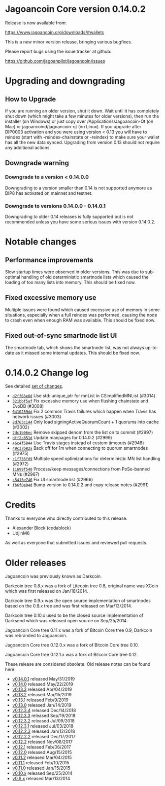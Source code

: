 Jagoancoin Core version 0.14.0.2
==========================

Release is now available from:

  <https://www.jagoancoin.org/downloads/#wallets>

This is a new minor version release, bringing various bugfixes.

Please report bugs using the issue tracker at github:

  <https://github.com/jagoanpilot/jagoancoin/issues>


Upgrading and downgrading
=========================

How to Upgrade
--------------

If you are running an older version, shut it down. Wait until it has completely
shut down (which might take a few minutes for older versions), then run the
installer (on Windows) or just copy over /Applications/Jagoancoin-Qt (on Mac) or
jagoancoind/jagoancoin-qt (on Linux). If you upgrade after DIP0003 activation and you were
using version < 0.13 you will have to reindex (start with -reindex-chainstate
or -reindex) to make sure your wallet has all the new data synced. Upgrading from
version 0.13 should not require any additional actions.

Downgrade warning
-----------------

### Downgrade to a version < 0.14.0.0

Downgrading to a version smaller than 0.14 is not supported anymore as DIP8 has
activated on mainnet and testnet.

### Downgrade to versions 0.14.0.0 - 0.14.0.1

Downgrading to older 0.14 releases is fully supported but is not
recommended unless you have some serious issues with version 0.14.0.2.

Notable changes
===============

Performance improvements
------------------------
Slow startup times were observed in older versions. This was due to sub-optimal handling of old
deterministic smartnode lists which caused the loading of too many lists into memory. This should be
fixed now.

Fixed excessive memory use
--------------------------
Multiple issues were found which caused excessive use of memory in some situations, especially when
a full reindex was performed, causing the node to crash even when enough RAM was available. This should
be fixed now.

Fixed out-of-sync smartnode list UI
------------------------------------
The smartnode tab, which shows the smartnode list, was not always up-to-date as it missed some internal
updates. This should be fixed now.

0.14.0.2 Change log
===================

See detailed [set of changes](https://github.com/jagoanpilot/jagoancoin/compare/v0.14.0.1...jagoancoin:v0.14.0.2).

- [`d2ff63e8d`](https://github.com/jagoanpilot/jagoancoin/commit/d2ff63e8d) Use std::unique_ptr for mnList in CSimplifiedMNList (#3014)
- [`321bbf5af`](https://github.com/jagoanpilot/jagoancoin/commit/321bbf5af) Fix excessive memory use when flushing chainstate and EvoDB (#3008)
- [`0410259dd`](https://github.com/jagoanpilot/jagoancoin/commit/0410259dd) Fix 2 common Travis failures which happen when Travis has network issues (#3003)
- [`8d763c144`](https://github.com/jagoanpilot/jagoancoin/commit/8d763c144) Only load signingActiveQuorumCount + 1 quorums into cache (#3002)
- [`2dc1b06ec`](https://github.com/jagoanpilot/jagoancoin/commit/2dc1b06ec) Remove skipped denom from the list on tx commit (#2997)
- [`dff2c851d`](https://github.com/jagoanpilot/jagoancoin/commit/dff2c851d) Update manpages for 0.14.0.2 (#2999)
- [`46c4f5844`](https://github.com/jagoanpilot/jagoancoin/commit/46c4f5844) Use Travis stages instead of custom timeouts (#2948)
- [`49c37b82a`](https://github.com/jagoanpilot/jagoancoin/commit/49c37b82a) Back off for 1m when connecting to quorum smartnodes (#2975)
- [`c1f756fd9`](https://github.com/jagoanpilot/jagoancoin/commit/c1f756fd9) Multiple speed optimizations for deterministic MN list handling (#2972)
- [`11699f540`](https://github.com/jagoanpilot/jagoancoin/commit/11699f540) Process/keep messages/connections from PoSe-banned MNs (#2967)
- [`c5415e746`](https://github.com/jagoanpilot/jagoancoin/commit/c5415e746) Fix UI smartnode list (#2966)
- [`fb6f0e04d`](https://github.com/jagoanpilot/jagoancoin/commit/fb6f0e04d) Bump version to 0.14.0.2 and copy release notes (#2991)

Credits
=======

Thanks to everyone who directly contributed to this release:

- Alexander Block (codablock)
- UdjinM6

As well as everyone that submitted issues and reviewed pull requests.

Older releases
==============

Jagoancoin was previously known as Darkcoin.

Darkcoin tree 0.8.x was a fork of Litecoin tree 0.8, original name was XCoin
which was first released on Jan/18/2014.

Darkcoin tree 0.9.x was the open source implementation of smartnodes based on
the 0.8.x tree and was first released on Mar/13/2014.

Darkcoin tree 0.10.x used to be the closed source implementation of Darksend
which was released open source on Sep/25/2014.

Jagoancoin Core tree 0.11.x was a fork of Bitcoin Core tree 0.9,
Darkcoin was rebranded to Jagoancoin.

Jagoancoin Core tree 0.12.0.x was a fork of Bitcoin Core tree 0.10.

Jagoancoin Core tree 0.12.1.x was a fork of Bitcoin Core tree 0.12.

These release are considered obsolete. Old release notes can be found here:

- [v0.14.0.1](https://github.com/jagoanpilot/jagoancoin/blob/master/doc/release-notes/jagoancoin/release-notes-0.14.0.1.md) released May/31/2019
- [v0.14.0](https://github.com/jagoanpilot/jagoancoin/blob/master/doc/release-notes/jagoancoin/release-notes-0.14.0.md) released May/22/2019
- [v0.13.3](https://github.com/jagoanpilot/jagoancoin/blob/master/doc/release-notes/jagoancoin/release-notes-0.13.3.md) released Apr/04/2019
- [v0.13.2](https://github.com/jagoanpilot/jagoancoin/blob/master/doc/release-notes/jagoancoin/release-notes-0.13.2.md) released Mar/15/2019
- [v0.13.1](https://github.com/jagoanpilot/jagoancoin/blob/master/doc/release-notes/jagoancoin/release-notes-0.13.1.md) released Feb/9/2019
- [v0.13.0](https://github.com/jagoanpilot/jagoancoin/blob/master/doc/release-notes/jagoancoin/release-notes-0.13.0.md) released Jan/14/2019
- [v0.12.3.4](https://github.com/jagoanpilot/jagoancoin/blob/master/doc/release-notes/jagoancoin/release-notes-0.12.3.4.md) released Dec/14/2018
- [v0.12.3.3](https://github.com/jagoanpilot/jagoancoin/blob/master/doc/release-notes/jagoancoin/release-notes-0.12.3.3.md) released Sep/19/2018
- [v0.12.3.2](https://github.com/jagoanpilot/jagoancoin/blob/master/doc/release-notes/jagoancoin/release-notes-0.12.3.2.md) released Jul/09/2018
- [v0.12.3.1](https://github.com/jagoanpilot/jagoancoin/blob/master/doc/release-notes/jagoancoin/release-notes-0.12.3.1.md) released Jul/03/2018
- [v0.12.2.3](https://github.com/jagoanpilot/jagoancoin/blob/master/doc/release-notes/jagoancoin/release-notes-0.12.2.3.md) released Jan/12/2018
- [v0.12.2.2](https://github.com/jagoanpilot/jagoancoin/blob/master/doc/release-notes/jagoancoin/release-notes-0.12.2.2.md) released Dec/17/2017
- [v0.12.2](https://github.com/jagoanpilot/jagoancoin/blob/master/doc/release-notes/jagoancoin/release-notes-0.12.2.md) released Nov/08/2017
- [v0.12.1](https://github.com/jagoanpilot/jagoancoin/blob/master/doc/release-notes/jagoancoin/release-notes-0.12.1.md) released Feb/06/2017
- [v0.12.0](https://github.com/jagoanpilot/jagoancoin/blob/master/doc/release-notes/jagoancoin/release-notes-0.12.0.md) released Aug/15/2015
- [v0.11.2](https://github.com/jagoanpilot/jagoancoin/blob/master/doc/release-notes/jagoancoin/release-notes-0.11.2.md) released Mar/04/2015
- [v0.11.1](https://github.com/jagoanpilot/jagoancoin/blob/master/doc/release-notes/jagoancoin/release-notes-0.11.1.md) released Feb/10/2015
- [v0.11.0](https://github.com/jagoanpilot/jagoancoin/blob/master/doc/release-notes/jagoancoin/release-notes-0.11.0.md) released Jan/15/2015
- [v0.10.x](https://github.com/jagoanpilot/jagoancoin/blob/master/doc/release-notes/jagoancoin/release-notes-0.10.0.md) released Sep/25/2014
- [v0.9.x](https://github.com/jagoanpilot/jagoancoin/blob/master/doc/release-notes/jagoancoin/release-notes-0.9.0.md) released Mar/13/2014

